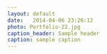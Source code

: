 ```yaml
---
layout: default
date:   2014-04-06 23:26:12
photo: Portfolio-22.jpg
caption_header: Sample header
caption: sample caption
---
```

